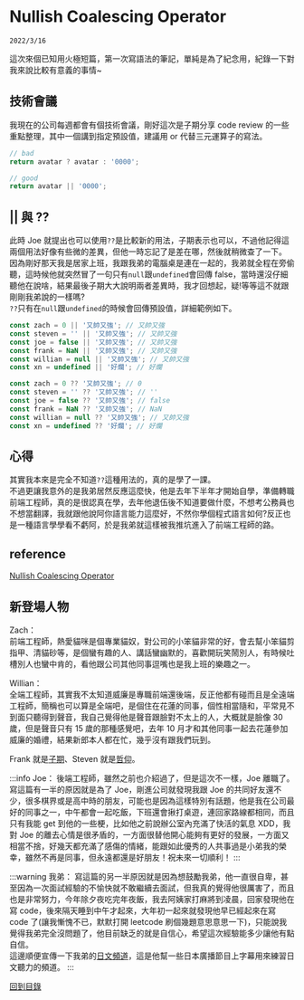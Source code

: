 # Nullish Coalescing Operator

`2022/3/16`

這次來個已知用火極短篇，第一次寫語法的筆記，單純是為了紀念用，紀錄一下對我來說比較有意義的事情~

## 技術會議

我現在的公司每週都會有個技術會議，剛好這次是子期分享 code review 的一些重點整理，其中一個講到指定預設值，建議用 or 代替三元運算子的寫法。

```javascript
// bad
return avatar ? avatar : '0000';

// good
return avatar || '0000';
```

## || 與 ??

此時 Joe 就提出也可以使用`??`是比較新的用法，子期表示也可以，不過他記得這兩個用法好像有些微的差異，但他一時忘記了是差在哪，然後就稍微查了一下。<br>
因為剛好那天我是居家上班，我跟我弟的電腦桌是連在一起的，我弟就全程在旁偷聽，這時候他就突然冒了一句只有`null`跟`undefined`會回傳 false，當時還沒仔細聽他在說啥，結果最後子期大大說明兩者差異時，我才回想起，疑!等等這不就跟剛剛我弟說的一樣嗎?<br>
`??`只有在`null`跟`undefined`的時候會回傳預設值，詳細範例如下。

```javascript
const zach = 0 || '又帥又強'; // 又帥又強
const steven = '' || '又帥又強'; // 又帥又強
const joe = false || '又帥又強'; // 又帥又強
const frank = NaN || '又帥又強'; // 又帥又強
const willian = null || '又帥又強'; // 又帥又強
const xn = undefined || '好爛'; // 好爛

const zach = 0 ?? '又帥又強'; // 0
const steven = '' ?? '又帥又強'; // ''
const joe = false ?? '又帥又強'; // false
const frank = NaN ?? '又帥又強'; // NaN
const willian = null ?? '又帥又強'; // 又帥又強
const xn = undefined ?? '好爛'; // 好爛
```

## 心得

其實我本來是完全不知道`??`這種用法的，真的是學了一課。<br>
不過更讓我意外的是我弟居然反應這麼快，他是去年下半年才開始自學，準備轉職前端工程師，真的是很認真在學，去年他退伍後不知道要做什麼，不想考公務員也不想當翻譯，我就跟他說阿你語言能力這麼好，不然你學個程式語言如何?反正也是一種語言學學看不虧阿，於是我弟就這樣被我推坑進入了前端工程師的路。

## reference

[Nullish Coalescing Operator](https://developer.mozilla.org/en-US/docs/Web/JavaScript/Reference/Operators/Nullish_coalescing_operator)

## 新登場人物

Zach：<br>
前端工程師，熱愛貓咪是個專業貓奴，對公司的小笨貓非常的好，會去幫小笨貓剪指甲、清貓砂等，是個蠻有趣的人、講話蠻幽默的，喜歡開玩笑鬧別人，有時候吐槽別人也蠻中肯的，看他跟公司其他同事逗嘴也是我上班的樂趣之一。

Willian：<br>
全端工程師，其實我不太知道威廉是專職前端還後端，反正他都有碰而且是全遠端工程師，簡稱也可以算是全端吧，是個住在花蓮的同事，個性相當隨和，平常見不到面只聽得到聲音，我自己覺得他是聲音跟臉對不太上的人，大概就是臉像 30 歲，但是聲音只有 15 歲的那種感覺吧，去年 10 月才和其他同事一起去花蓮參加威廉的婚禮，結果新郎本人都在忙，幾乎沒有跟我們玩到。

Frank 就是[子期](/coding/goLadders.md#新登場人物)、Steven 就是[哲仰](/coding/readability.md#新登場人物)。

:::info Joe：
後端工程師，雖然之前也介紹過了，但是這次不一樣，Joe 離職了。<br>
寫這篇有一半的原因就是為了 Joe，剛進公司就發現我跟 Joe 的共同好友還不少，很多棋界或是高中時的朋友，可能也是因為這樣特別有話題，他是我在公司最好的同事之一，中午都會一起吃飯，下班還會揪打桌遊，連回家路線都相同，而且只有我能 get 到他的一些梗，比如他之前說辦公室內充滿了快活的氣息 XDD，我對 Joe 的離去心情是很矛盾的，一方面很替他開心能夠有更好的發展，一方面又相當不捨，好幾天都充滿了感傷的情緒，能跟如此優秀的人共事過是小弟我的榮幸，雖然不再是同事，但永遠都還是好朋友！祝未來一切順利！
:::

:::warning 我弟：
寫這篇的另一半原因就是因為想鼓勵我弟，他一直很自卑，甚至因為一次面試經驗的不愉快就不敢繼續去面試，但我真的覺得他很厲害了，而且也是非常努力，今年除夕夜吃完年夜飯，我去阿姨家打麻將到凌晨，回家發現他在寫 code，後來隔天睡到中午才起來，大年初一起來就發現他早已經起來在寫 code 了(讓我慚愧不已，默默打開 leetcode 刷個幾題意思意思一下)，只能說我覺得我弟完全沒問題了，他目前缺乏的就是自信心，希望這次經驗能多少讓他有點自信。<br>
這邊順便宣傳一下我弟的[日文頻道](https://www.youtube.com/channel/UCgGnXQ9MkhXlSgNTvFItmIA/about)，這是他幫一些日本廣播節目上字幕用來練習日文聽力的頻道。
:::

[回到目錄](/coding/)

